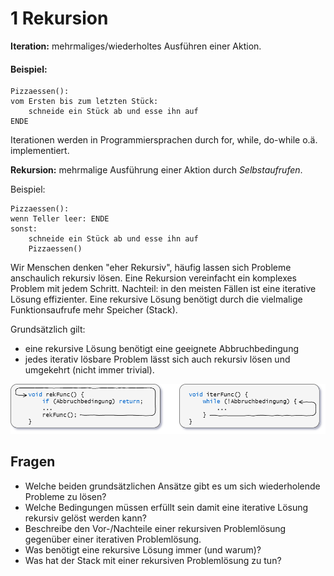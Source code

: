 # 1 Rekursion

**Iteration:** mehrmaliges/wiederholtes Ausführen einer Aktion.

#### Beispiel:

	Pizzaessen():
	vom Ersten bis zum letzten Stück:
		schneide ein Stück ab und esse ihn auf
	ENDE

Iterationen werden in Programmiersprachen durch for, while, do-while o.ä. implementiert.

**Rekursion:** mehrmalige Ausführung einer Aktion durch *Selbstaufrufen*.

Beispiel:

	Pizzaessen():
	wenn Teller leer: ENDE
	sonst:
		schneide ein Stück ab und esse ihn auf
		Pizzaessen()

Wir Menschen denken "eher Rekursiv", häufig lassen sich Probleme anschaulich rekursiv lösen. Eine Rekursion vereinfacht ein komplexes Problem mit jedem Schritt. Nachteil: in den meisten Fällen ist eine iterative Lösung effizienter. Eine rekursive Lösung benötigt durch die vielmalige Funktionsaufrufe mehr Speicher (Stack).

Grundsätzlich gilt:

- eine rekursive Lösung benötigt eine geeignete Abbruchbedingung
- jedes iterativ lösbare Problem lässt sich auch rekursiv lösen und umgekehrt (nicht immer trivial).
  

![Rekursion](software-entwicklung/Algo/bilder/Rekursion.png)


## Fragen

- Welche beiden grundsätzlichen Ansätze gibt es um sich wiederholende Probleme zu lösen?
- Welche Bedingungen müssen erfüllt sein damit eine iterative Lösung rekursiv gelöst werden kann?
- Beschreibe den Vor-/Nachteile einer rekursiven Problemlösung gegenüber einer iterativen Problemlösung.
- Was benötigt eine rekursive Lösung immer (und warum)?
- Was hat der Stack mit einer rekursiven Problemlösung zu tun?

